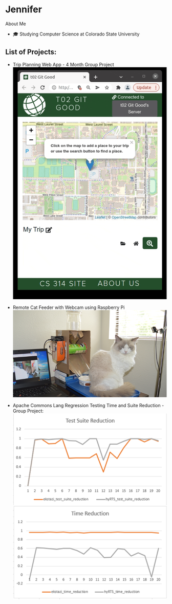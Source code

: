

<!---
Jennifer184/Jennifer184 is a ✨ special ✨ repository because its `README.md` (this file) appears on your GitHub profile.
You can click the Preview link to take a look at your changes.
--->
# Jennifer

About Me 
* 🎓 Studying Computer Science at Colorado State University
 
 ## List of Projects:
* Trip Planning Web App - 4 Month Group Project
![base](/images/trip-planner.gif)

* Remote Cat Feeder with Webcam using Raspberry Pi
![base](/images/pet_feeder.png)

* Apache Commons Lang Regression Testing Time and Suite Reduction - Group Project:
![base](/images/graphTestSuite.png)
![base](/images/graphTestTime.png)


